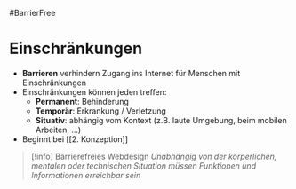 #BarrierFree 
# Einschränkungen

- **Barrieren** verhindern Zugang ins Internet für Menschen mit Einschränkungen
- Einschränkungen können jeden treffen:
	- **Permanent**: Behinderung
	- **Temporär**: Erkrankung / Verletzung
	- **Situativ**: abhängig vom Kontext (z.B. laute Umgebung, beim mobilen Arbeiten, …)
- Beginnt bei [[2. Konzeption]]

>[!info] Barrierefreies Webdesign
*Unabhängig von der körperlichen, mentalen oder technischen Situation müssen Funktionen und Informationen erreichbar sein*